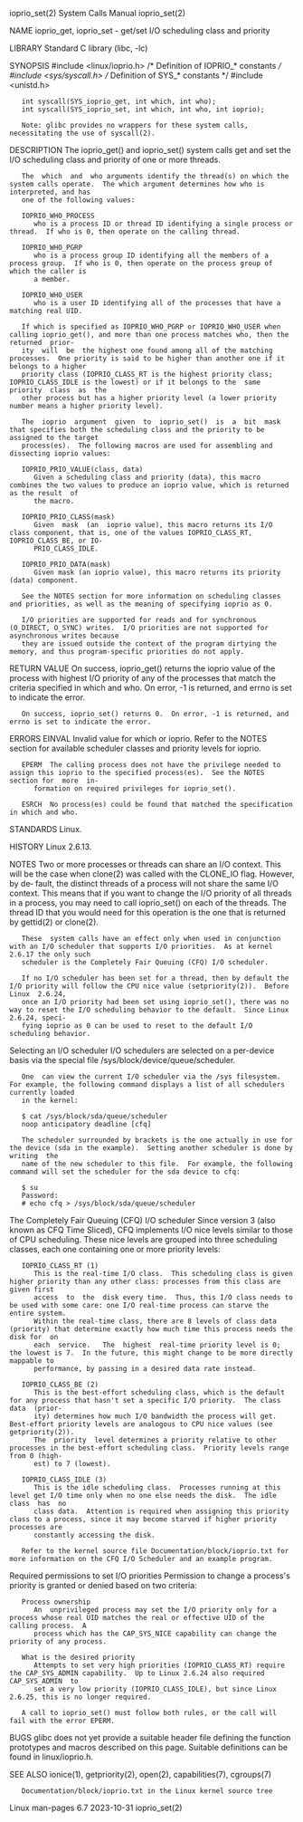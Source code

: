 ioprio_set(2)							      System Calls Manual							 ioprio_set(2)

NAME
       ioprio_get, ioprio_set - get/set I/O scheduling class and priority

LIBRARY
       Standard C library (libc, -lc)

SYNOPSIS
       #include <linux/ioprio.h>    /* Definition of IOPRIO_* constants */
       #include <sys/syscall.h>	    /* Definition of SYS_* constants */
       #include <unistd.h>

       int syscall(SYS_ioprio_get, int which, int who);
       int syscall(SYS_ioprio_set, int which, int who, int ioprio);

       Note: glibc provides no wrappers for these system calls, necessitating the use of syscall(2).

DESCRIPTION
       The ioprio_get() and ioprio_set() system calls get and set the I/O scheduling class and priority of one or more threads.

       The  which  and	who arguments identify the thread(s) on which the system calls operate.	 The which argument determines how who is interpreted, and has
       one of the following values:

       IOPRIO_WHO_PROCESS
	      who is a process ID or thread ID identifying a single process or thread.	If who is 0, then operate on the calling thread.

       IOPRIO_WHO_PGRP
	      who is a process group ID identifying all the members of a process group.	 If who is 0, then operate on the process group of which the caller is
	      a member.

       IOPRIO_WHO_USER
	      who is a user ID identifying all of the processes that have a matching real UID.

       If which is specified as IOPRIO_WHO_PGRP or IOPRIO_WHO_USER when calling ioprio_get(), and more than one process matches who, then the returned	prior‐
       ity  will  be  the highest one found among all of the matching processes.  One priority is said to be higher than another one if it belongs to a higher
       priority class (IOPRIO_CLASS_RT is the highest priority class; IOPRIO_CLASS_IDLE is the lowest) or if it belongs to the	same  priority	class  as  the
       other process but has a higher priority level (a lower priority number means a higher priority level).

       The  ioprio  argument  given  to	 ioprio_set()  is  a  bit  mask that specifies both the scheduling class and the priority to be assigned to the target
       process(es).  The following macros are used for assembling and dissecting ioprio values:

       IOPRIO_PRIO_VALUE(class, data)
	      Given a scheduling class and priority (data), this macro combines the two values to produce an ioprio value, which is returned as the result  of
	      the macro.

       IOPRIO_PRIO_CLASS(mask)
	      Given  mask  (an	ioprio value), this macro returns its I/O class component, that is, one of the values IOPRIO_CLASS_RT, IOPRIO_CLASS_BE, or IO‐
	      PRIO_CLASS_IDLE.

       IOPRIO_PRIO_DATA(mask)
	      Given mask (an ioprio value), this macro returns its priority (data) component.

       See the NOTES section for more information on scheduling classes and priorities, as well as the meaning of specifying ioprio as 0.

       I/O priorities are supported for reads and for synchronous (O_DIRECT, O_SYNC) writes.  I/O priorities are not supported for asynchronous writes because
       they are issued outside the context of the program dirtying the memory, and thus program-specific priorities do not apply.

RETURN VALUE
       On success, ioprio_get() returns the ioprio value of the process with highest I/O priority of any of the processes that match the criteria specified in
       which and who.  On error, -1 is returned, and errno is set to indicate the error.

       On success, ioprio_set() returns 0.  On error, -1 is returned, and errno is set to indicate the error.

ERRORS
       EINVAL Invalid value for which or ioprio.  Refer to the NOTES section for available scheduler classes and priority levels for ioprio.

       EPERM  The calling process does not have the privilege needed to assign this ioprio to the specified process(es).  See the NOTES section for  more  in‐
	      formation on required privileges for ioprio_set().

       ESRCH  No process(es) could be found that matched the specification in which and who.

STANDARDS
       Linux.

HISTORY
       Linux 2.6.13.

NOTES
       Two  or	more  processes	 or threads can share an I/O context.  This will be the case when clone(2) was called with the CLONE_IO flag.  However, by de‐
       fault, the distinct threads of a process will not share the same I/O context.  This means that if you want to change the I/O priority of all threads in
       a process, you may need to call ioprio_set() on each of the threads.  The thread ID that you would need for this operation is the one that is  returned
       by gettid(2) or clone(2).

       These  system calls have an effect only when used in conjunction with an I/O scheduler that supports I/O priorities.  As at kernel 2.6.17 the only such
       scheduler is the Completely Fair Queuing (CFQ) I/O scheduler.

       If no I/O scheduler has been set for a thread, then by default the I/O priority will follow the CPU nice value (setpriority(2)).	 Before Linux  2.6.24,
       once an I/O priority had been set using ioprio_set(), there was no way to reset the I/O scheduling behavior to the default.  Since Linux 2.6.24, speci‐
       fying ioprio as 0 can be used to reset to the default I/O scheduling behavior.

   Selecting an I/O scheduler
       I/O schedulers are selected on a per-device basis via the special file /sys/block/device/queue/scheduler.

       One  can view the current I/O scheduler via the /sys filesystem.	 For example, the following command displays a list of all schedulers currently loaded
       in the kernel:

	   $ cat /sys/block/sda/queue/scheduler
	   noop anticipatory deadline [cfq]

       The scheduler surrounded by brackets is the one actually in use for the device (sda in the example).  Setting another scheduler is done by writing  the
       name of the new scheduler to this file.	For example, the following command will set the scheduler for the sda device to cfq:

	   $ su
	   Password:
	   # echo cfq > /sys/block/sda/queue/scheduler

   The Completely Fair Queuing (CFQ) I/O scheduler
       Since version 3 (also known as CFQ Time Sliced), CFQ implements I/O nice levels similar to those of CPU scheduling.  These nice levels are grouped into
       three scheduling classes, each one containing one or more priority levels:

       IOPRIO_CLASS_RT (1)
	      This is the real-time I/O class.	This scheduling class is given higher priority than any other class: processes from this class are given first
	      access  to  the  disk every time.	 Thus, this I/O class needs to be used with some care: one I/O real-time process can starve the entire system.
	      Within the real-time class, there are 8 levels of class data (priority) that determine exactly how much time this process needs the disk for  on
	      each  service.   The  highest  real-time priority level is 0; the lowest is 7.  In the future, this might change to be more directly mappable to
	      performance, by passing in a desired data rate instead.

       IOPRIO_CLASS_BE (2)
	      This is the best-effort scheduling class, which is the default for any process that hasn't set a specific I/O priority.  The class data  (prior‐
	      ity) determines how much I/O bandwidth the process will get.  Best-effort priority levels are analogous to CPU nice values (see getpriority(2)).
	      The  priority  level determines a priority relative to other processes in the best-effort scheduling class.  Priority levels range from 0 (high‐
	      est) to 7 (lowest).

       IOPRIO_CLASS_IDLE (3)
	      This is the idle scheduling class.  Processes running at this level get I/O time only when no one else needs the disk.  The idle	class  has  no
	      class data.  Attention is required when assigning this priority class to a process, since it may become starved if higher priority processes are
	      constantly accessing the disk.

       Refer to the kernel source file Documentation/block/ioprio.txt for more information on the CFQ I/O Scheduler and an example program.

   Required permissions to set I/O priorities
       Permission to change a process's priority is granted or denied based on two criteria:

       Process ownership
	      An  unprivileged process may set the I/O priority only for a process whose real UID matches the real or effective UID of the calling process.  A
	      process which has the CAP_SYS_NICE capability can change the priority of any process.

       What is the desired priority
	      Attempts to set very high priorities (IOPRIO_CLASS_RT) require the CAP_SYS_ADMIN capability.  Up to Linux 2.6.24 also required CAP_SYS_ADMIN  to
	      set a very low priority (IOPRIO_CLASS_IDLE), but since Linux 2.6.25, this is no longer required.

       A call to ioprio_set() must follow both rules, or the call will fail with the error EPERM.

BUGS
       glibc  does  not	 yet  provide  a suitable header file defining the function prototypes and macros described on this page.  Suitable definitions can be
       found in linux/ioprio.h.

SEE ALSO
       ionice(1), getpriority(2), open(2), capabilities(7), cgroups(7)

       Documentation/block/ioprio.txt in the Linux kernel source tree

Linux man-pages 6.7							  2023-10-31								 ioprio_set(2)
